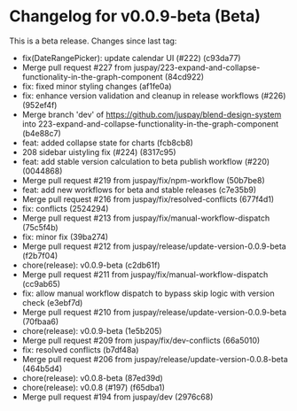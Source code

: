 # Changelog for v0.0.9-beta (Beta)

This is a beta release. Changes since last tag:

- fix(DateRangePicker): update calendar UI (#222) (c93da77)
- Merge pull request #227 from juspay/223-expand-and-collapse-functionality-in-the-graph-component (84cd922)
- fix: fixed minor styling changes (af1fe0a)
- fix: enhance version validation and cleanup in release workflows (#226) (952ef4f)
- Merge branch 'dev' of https://github.com/juspay/blend-design-system into 223-expand-and-collapse-functionality-in-the-graph-component (b4e88c7)
- feat: added collapse state for charts (fcb8cb8)
- 208 sidebar uistyling fix (#224) (8317c95)
- feat: add stable version calculation to beta publish workflow (#220) (0044868)
- Merge pull request #219 from juspay/fix/npm-workflow (50b7be8)
- feat: add new workflows for beta and stable releases (c7e35b9)
- Merge pull request #216 from juspay/fix/resolved-conflicts (677f4d1)
- fix: conflicts (2524294)
- Merge pull request #213 from juspay/fix/manual-workflow-dispatch (75c5f4b)
- fix: minor fix (39ba274)
- Merge pull request #212 from juspay/release/update-version-0.0.9-beta (f2b7f04)
- chore(release): v0.0.9-beta (c2db61f)
- Merge pull request #211 from juspay/fix/manual-workflow-dispatch (cc9ab65)
- fix: allow manual workflow dispatch to bypass skip logic with version check (e3ebf7d)
- Merge pull request #210 from juspay/release/update-version-0.0.9-beta (70fbaa6)
- chore(release): v0.0.9-beta (1e5b205)
- Merge pull request #209 from juspay/fix/dev-conflicts (66a5010)
- fix: resolved conflicts (b7df48a)
- Merge pull request #206 from juspay/release/update-version-0.0.8-beta (464b5d4)
- chore(release): v0.0.8-beta (87ed39d)
- chore(release): v0.0.8 (#197) (f65dba1)
- Merge pull request #194 from juspay/dev (2976c68)
